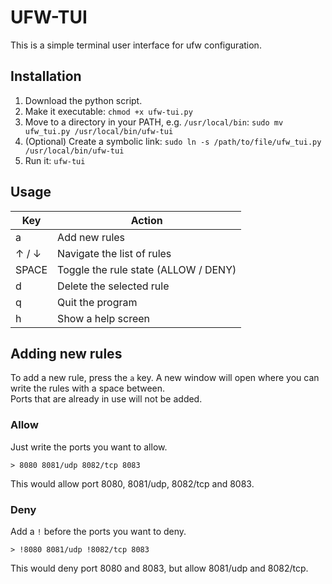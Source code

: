 # UFW-TUI

This is a simple terminal user interface for ufw configuration.

## Installation

1. Download the python script.
2. Make it executable: `chmod +x ufw-tui.py`
3. Move to a directory in your PATH, e.g. `/usr/local/bin`: `sudo mv ufw_tui.py /usr/local/bin/ufw-tui`
4. (Optional) Create a symbolic link: `sudo ln -s /path/to/file/ufw_tui.py /usr/local/bin/ufw-tui`
5. Run it: `ufw-tui`

## Usage

| Key | Action |
| --- | --- |
| a | Add new rules |
| ↑ / ↓ | Navigate the list of rules |
| SPACE | Toggle the rule state (ALLOW / DENY) |
| d | Delete the selected rule |
| q | Quit the program |
| h | Show a help screen |

## Adding new rules

To add a new rule, press the `a` key. 
A new window will open where you can write the rules with a space between.\
Ports that are already in use will not be added.

### Allow

Just write the ports you want to allow.

```
> 8080 8081/udp 8082/tcp 8083
```

This would allow  port 8080, 8081/udp, 8082/tcp and 8083.

### Deny

Add a `!` before the ports you want to deny.

```
> !8080 8081/udp !8082/tcp 8083
```

This would deny port 8080 and 8083, but allow 8081/udp and 8082/tcp.